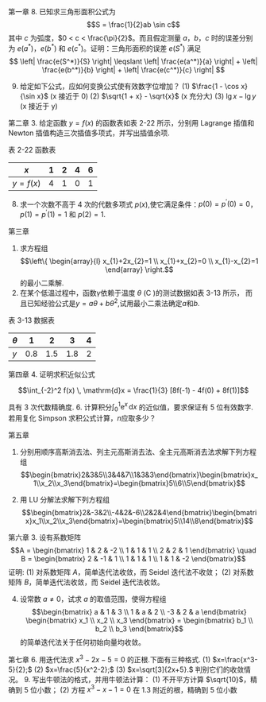 第一章
8. 已知求三角形面积公式为
$$S = \frac{1}{2}ab \sin c$$
其中 $c$ 为弧度，$0 < c < \frac{\pi}{2}$。而且假定测量 $a$，$b$，$c$ 时的误差分别为 $e(a^*)$，$e(b^*)$ 和 $e(c^*)$。证明：三角形面积的误差 $e(S^*)$ 满足
$$
\left| \frac{e(S^*)}{S} \right| \leqslant \left| \frac{e(a^*)}{a} \right| + \left| \frac{e(b^*)}{b} \right| + \left| \frac{e(c^*)}{c} \right|
$$

9. 给定如下公式，应如何变换公式使有效数字位增加？
(1) $\frac{1 - \cos x}{\sin x}$ (x 接近于 0)
(2) $\sqrt{1 + x} - \sqrt{x}$ (x 充分大)
(3) $\lg x - \lg y$ (x 接近于 y)

第二章
3. 给定函数 $y = f(x)$ 的函数表如表 2-22 所示，分别用 Lagrange 插值和 Newton 插值构造三次插值多项式，并写出插值余项.

表 2-22 函数表

| $x$ | 1 | 2 | 4 | 6 |
|---|---|---|---|---|
| $y = f(x)$ | 4 | 1 | 0 | 1 |

8. 求一个次数不高于 4 次的代数多项式 $p(x)$,使它满足条件：$p(0)=p^{\prime}(0)=0$，
$p(1)=p^{\prime}(1)=1$ 和 $p(2)=1.$

第三章
1. 求方程组
$$\left\{
\begin{array}{l}
x_{1}+2x_{2}=1 \\
x_{1}+x_{2}=0 \\
x_{1}-x_{2}=1
\end{array}
\right.$$
的最小二乘解.
4. 在某个低温过程中，函数$\gamma$依赖于温度 $\theta$ (C )的测试数据如表 3-13 所示，
而且已知经验公式是$y=a\theta+b\theta^2$,试用最小二乘法确定$a$和$b.$

表 3-13 数据表

| $\theta$ | 1 | 2 | 3 | 4 |
|---|---|---|---|---|
| $y$ | 0.8 | 1.5 | 1.8 | 2 |

第四章
4. 证明求积近似公式

$$\int_{-2}^2 f(x) \, \mathrm{d}x = \frac{1}{3} [8f(-1) - 4f(0) + 8f(1)]$$

具有 3 次代数精确度.
6. 计算积分$\int _0^1\mathrm{e} ^x \, \mathrm{d}x$ 的近似值，要求保证有 5 位有效数字.若用复化 Simpson 求积公式计算，$n$应取多少？

第五章
1. 分别用顺序高斯消去法、列主元高斯消去法、全主元高斯消去法求解下列方程组
$$\begin{bmatrix}2&3&5\\3&4&7\\1&3&3\end{bmatrix}\begin{bmatrix}x_1\\x_2\\x_3\end{bmatrix}=\begin{bmatrix}5\\6\\5\end{bmatrix}$$

2. 用 LU 分解法求解下列方程组
$$\begin{bmatrix}2&-3&2\\-4&2&-6\\2&2&4\end{bmatrix}\begin{bmatrix}x_1\\x_2\\x_3\end{bmatrix}=\begin{bmatrix}5\\14\\8\end{bmatrix}$$

第六章
3. 设有系数矩阵
$$A = \begin{bmatrix}
1 & 2 & -2 \\
1 & 1 & 1 \\
2 & 2 & 1
\end{bmatrix}
\quad
B = \begin{bmatrix}
2 & -1 & 1 \\
1 & 1 & 1 \\
1 & 1 & -2
\end{bmatrix}$$
证明:
(1) 对系数矩阵 $A$，简单迭代法收敛，而 Seidel 迭代法不收敛；
(2) 对系数矩阵 $B$，简单迭代法收敛，而 Seidel 迭代法收敛。

4. 设常数 $a \neq 0$，试求 $a$ 的取值范围，使得方程组
$$\begin{bmatrix}
a & 1 & 3 \\
1 & a & 2 \\
-3 & 2 & a
\end{bmatrix}
\begin{bmatrix}
x_1 \\
x_2 \\
x_3
\end{bmatrix}
=
\begin{bmatrix}
b_1 \\
b_2 \\
b_3
\end{bmatrix}$$
的简单迭代法关于任何初始向量均收敛。

第七章
6. 用迭代法求 $x^3-2x-5=0$ 的正根.下面有三种格式.
(1) $x=\frac{x^3-5}{2};$
(2) $x=\frac{5}{x^2-2};$
(3) $x=\sqrt[3]{2x+5}.$
判别它们的收敛情况。
9. 写出牛顿法的格式，并用牛顿法计算： (1) 不开平方计算 $\sqrt{10}$，精确到 5 位小数； (2) 方程 $x^3-x-1=0$ 在 1.3 附近的根，精确到 5 位小数
